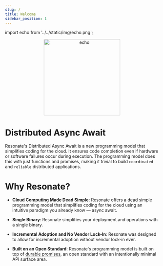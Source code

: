 ```yaml
---
slug: /
title: Welcome
sidebar_position: 1
---
```


import echo from '../../static/img/echo.png';

<center>
<img src={echo} alt="echo" width="250" /> 
</center>

# Distributed Async Await

Resonate's Distributed Async Await is a new programming model that simplifies coding for the cloud. It ensures code completion even if hardware or software failures occur during execution. The programming model does this with just functions and promises, making it trivial to build `coordinated` and `reliable` distributed applications.

# Why Resonate?

- **Cloud Computing Made Dead Simple**: Resonate offers a dead simple programming model that simplifies coding for the cloud using an intuitive paradigm you already know — async await.

- **Single Binary**: Resonate simplifies your deployment and operations with a single binary.

- **Incremental Adoption and No Vendor Lock-In**: Resonate was designed to allow for incremental adoption without vendor lock-in ever.

- **Built on an Open Standard**: Resonate's programming model is built on top of [durable promises](/reference/durable-promises.md), an open standard with an intentionally minimal API surface area.
